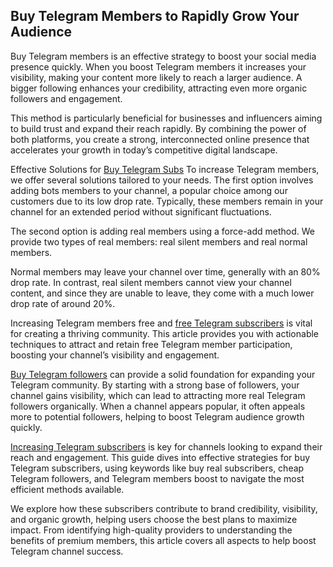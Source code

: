 <h2>Buy Telegram Members to Rapidly Grow Your Audience</h2>

Buy Telegram members is an effective strategy to boost your social media presence quickly. 
When you boost Telegram members it increases your visibility, making your content more likely to reach a larger audience. 
A bigger following enhances your credibility, attracting even more organic followers and engagement.

This method is particularly beneficial for businesses and influencers aiming to build trust and expand their reach rapidly. 
By combining the power of both platforms, you create a strong, interconnected online presence that accelerates your growth in today’s competitive digital landscape.

Effective Solutions for [Buy Telegram Subs](https://buy-member.com/)
To increase Telegram members, we offer several solutions tailored to your needs. 
The first option involves adding bots members to your channel, a popular choice among our customers due to its low drop rate. 
Typically, these members remain in your channel for an extended period without significant fluctuations.

The second option is adding real members using a force-add method. We provide two types of real members: real silent members and real normal members.

Normal members may leave your channel over time, generally with an 80% drop rate.
In contrast, real silent members cannot view your channel content, and since they are unable to leave, they come with a much lower drop rate of around 20%.

Increasing Telegram members free and [free Telegram subscribers](https://buy-member.com/telegram-member-free/) is vital for creating a thriving community. 
This article provides you with actionable techniques to attract and retain free Telegram member participation, boosting your channel’s visibility and engagement.

[Buy Telegram followers](https://buy-member.com/%D8%AE%D8%B1%DB%8C%D8%AF-%D9%81%D8%A7%D9%84%D9%88%D9%88%D8%B1-%D8%AA%D9%84%DA%AF%D8%B1%D8%A7%D9%85/) can provide a solid foundation for expanding your Telegram community. 
By starting with a strong base of followers, your channel gains visibility, which can lead to attracting more real Telegram followers organically.
When a channel appears popular, it often appeals more to potential followers, helping to boost Telegram audience growth quickly.

[Increasing Telegram subscribers](https://buy-member.com/%D8%AE%D8%B1%DB%8C%D8%AF-%D8%B9%D8%B6%D9%88-%D9%88-%D9%85%D9%85%D8%A8%D8%B1-%D8%AA%D9%84%DA%AF%D8%B1%D8%A7%D9%85/) is key for channels looking to expand their reach and engagement. 
This guide dives into effective strategies for buy Telegram subscribers, using keywords like buy real subscribers, cheap Telegram followers, and Telegram members boost to navigate the most efficient methods available. 

We explore how these subscribers contribute to brand credibility, visibility, and organic growth, helping users choose the best plans to maximize impact. 
From identifying high-quality providers to understanding the benefits of premium members, this article covers all aspects to help boost Telegram channel success.
